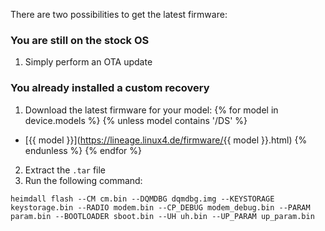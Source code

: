 There are two possibilities to get the latest firmware:

### You are still on the stock OS

1. Simply perform an OTA update

### You already installed a custom recovery

1. Download the latest firmware for your model:
{% for model in device.models %}
{% unless model contains '/DS' %}
  - [{{ model }}](https://lineage.linux4.de/firmware/{{ model }}.html)
{% endunless %}
{% endfor %}
2. Extract the `.tar` file
3. Run the following command:
  ```
heimdall flash --CM cm.bin --DQMDBG dqmdbg.img --KEYSTORAGE keystorage.bin --RADIO modem.bin --CP_DEBUG modem_debug.bin --PARAM param.bin --BOOTLOADER sboot.bin --UH uh.bin --UP_PARAM up_param.bin
  ```
